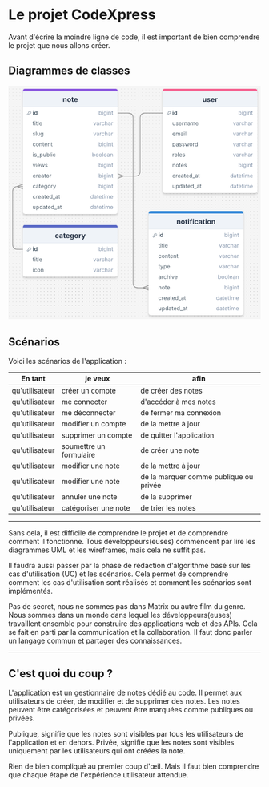 # Le projet CodeXpress

Avant d'écrire la moindre ligne de code, il est important de bien comprendre le projet que nous allons créer.

## Diagrammes de classes

![Diagramme de classe](./img/classes.png)

##  Scénarios

Voici les scénarios de l'application :

| En tant | je veux | afin |
| --- | --- | --- |
| qu'utilisateur | créer un compte | de créer des notes |
| qu'utilisateur | me connecter | d'accéder à mes notes |
| qu'utilisateur | me déconnecter | de fermer ma connexion |
| qu'utilisateur | modifier un compte | de la mettre à jour |
| qu'utilisateur | supprimer un compte | de quitter l'application |
| qu'utilisateur | soumettre un formulaire | de créer une note |
| qu'utilisateur | modifier une note | de la mettre à jour |
| qu'utilisateur | modifier une note | de la marquer comme publique ou privée |
| qu'utilisateur | annuler une note | de la supprimer |
| qu'utilisateur | catégoriser une note | de trier les notes |


---

Sans cela, il est difficile de comprendre le projet et de comprendre comment il fonctionne. Tous développeurs(euses) commencent par lire les diagrammes UML et les wireframes, mais cela ne suffit pas.

Il faudra aussi passer par la phase de rédaction d'algorithme basé sur les cas d'utilisation (UC) et les scénarios. Cela permet de comprendre comment les cas d'utilisation sont réalisés et comment les scénarios sont implémentés.

Pas de secret, nous ne sommes pas dans Matrix ou autre film du genre. Nous sommes dans un monde dans lequel les développeurs(euses) travaillent ensemble pour construire des applications web et des APIs. Cela se fait en parti par la communication et la collaboration. Il faut donc parler un langage commun et partager des connaissances.

---

## C'est quoi du coup ?

L'application est un gestionnaire de notes dédié au code. Il permet aux utilisateurs de créer, de modifier et de supprimer des notes. Les notes peuvent être catégorisées et peuvent être marquées comme publiques ou privées.

Publique, signifie que les notes sont visibles par tous les utilisateurs de l'application et en dehors. Privée, signifie que les notes sont visibles uniquement par les utilisateurs qui ont créées la note.

Rien de bien compliqué au premier coup d'œil. Mais il faut bien comprendre que chaque étape de l'expérience utilisateur attendue.